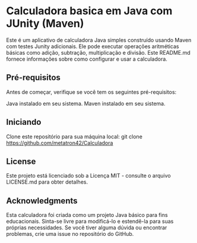 
# Calculadora basica em Java com JUnity (Maven)

Este é um aplicativo de calculadora Java simples construído usando Maven com testes Junity adicionais. Ele pode executar operações aritméticas básicas como adição, subtração, multiplicação e divisão. Este README.md fornece informações sobre como configurar e usar a calculadora.

## Pré-requisitos
Antes de começar, verifique se você tem os seguintes pré-requisitos:

Java instalado em seu sistema.
Maven instalado em seu sistema.

## Iniciando
Clone este repositório para sua máquina local:
git clone https://github.com/metatron42/Calculadora

## License
Este projeto está licenciado sob a Licença MIT - consulte o arquivo LICENSE.md para obter detalhes.

## Acknowledgments
Esta calculadora foi criada como um projeto Java básico para fins educacionais.
Sinta-se livre para modificá-lo e estendê-la para suas próprias necessidades.
Se você tiver alguma dúvida ou encontrar problemas, crie uma issue no repositório do GitHub.

